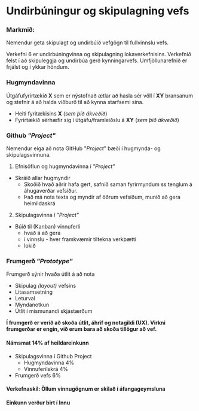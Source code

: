 # Undirbúningur og skipulagning vefs

### Markmið:

Nemendur geta skipulagt og undirbúið vefgögn til fullvinnslu vefs. 

Verkefni 6 er undirbúningvinna og skipulagning lokaverkefnisins. Verkefnið felst í að skipuleggja og undirbúa gerð kynningarvefs. Umfjöllunarefnið er frjálst og í ykkar höndum.  

### Hugmyndavinna 

Útgáfufyrirtækið **X** sem er nýstofnað ætlar að hasla sér völl í **XY** bransanum og stefnir á að halda viðburð til að kynna starfsemi sína. 

* Heiti fyritækisins **X** (_sem þið ákveðið_) 
* Fyrirtækið sérhæfir sig í útgáfu/framleiðslu á **XY** (_sem þið ákveðið_)

### Github _"Project"_

Nemendur eiga að nota GitHub "_Project_" bæði í hugmynda- og skipulagsvinnuna.

1. Efnisöflun og hugmyndavinna í _"Project"_
  * Skráið allar hugmyndir  
    * Skoðið hvað aðrir hafa gert, safnið saman fyrirmyndum ss tenglum á áhugaverðar vefsíður.
    * Það má nota texta og myndir af öðrum vefsíðum, munið að gera heimildaskrá 
2. Skipulagsvinna í _"Project"_
  * Búið til (Kanban) vinnuferli
    * hvað á að gera
    * í vinnslu - hver framkvæmir tiltekna verkþætti
    * lokið

### Frumgerð _"Prototype"_ 

Frumgerð sýnir hvaða útlit á að nota

* Skipulag _(layout)_ vefsins 
* Litasamsetning
* Leturval 
* Myndanotkun
* Útlit í mismunandi skjástærðum  


**Í frumgerð er verið að skoða útlit, áhrif og notagildi (UX). Virkni frumgerðar er engin, við erum bara að skoða tillögur að vef.**

#### Námsmat 14% af heildareinkunn

* Skipulagsvinna í Github Project
  * Hugmyndavinna   4%
  * Vinnuferilskrá  4%
* Frumgerð vefs     6%

#### Verkefnaskil: Öllum vinnugögnum er skilað í áfangageymsluna 

#### Einkunn verður birt í Innu
